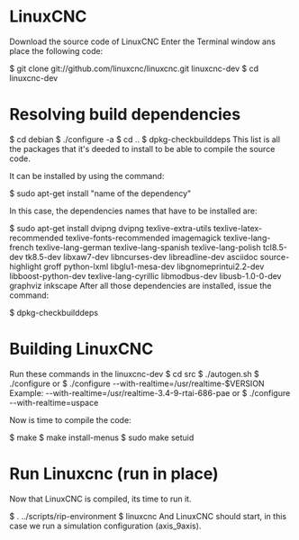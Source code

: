 # LinuxCNC
Download the source code of LinuxCNC
Enter the Terminal window ans place the following code:

$ git clone git://github.com/linuxcnc/linuxcnc.git linuxcnc-dev
$ cd linuxcnc-dev

# Resolving build dependencies
$ cd debian 
$ ./configure -a 
$ cd .. 
$ dpkg-checkbuilddeps 
This list is all the packages that it's deeded to install to be able to compile the source code.

It can be installed by using the command:

$ sudo apt-get install "name of the dependency"

In this case, the dependencies names that have to be installed are:

$ sudo apt-get install dvipng 
dvipng 
texlive-extra-utils 
texlive-latex-recommended 
texlive-fonts-recommended 
imagemagick 
texlive-lang-french 
texlive-lang-german
texlive-lang-spanish
texlive-lang-polish
tcl8.5-dev
tk8.5-dev
libxaw7-dev
libncurses-dev
libreadline-dev
asciidoc
source-highlight
groff
python-lxml
libglu1-mesa-dev
libgnomeprintui2.2-dev
libboost-python-dev
texlive-lang-cyrillic
libmodbus-dev
libusb-1.0-0-dev
graphviz
inkscape
After all those dependencies are installed, issue the command:

$ dpkg-checkbuilddeps 


# Building LinuxCNC
Run these commands in the linuxcnc-dev
$ cd src 
$ ./autogen.sh 
$ ./configure 
or
$ ./configure  --with-realtime=/usr/realtime-$VERSION
Example: --with-realtime=/usr/realtime-3.4-9-rtai-686-pae
or 
$ ./configure --with-realtime=uspace

Now is time to compile the code:

$ make 
$ make install-menus 
$ sudo make setuid 

# Run Linuxcnc (run in place)

Now that LinuxCNC is compiled, its time to run it.

$ . ../scripts/rip-environment 
$ linuxcnc 
And LinuxCNC should start, in this case we run a simulation configuration (axis_9axis).
